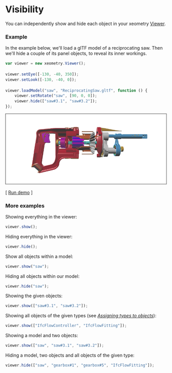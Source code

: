 # Visibility

You can independently show and hide each object in your xeometry [Viewer](http://xeolabs.com/xeometry/docs/#viewer).

### Example

In the example below, we'll load a glTF model of a reciprocating saw. Then we'll hide a couple of its panel objects, to reveal its inner workings.

```javascript
var viewer = new xeometry.Viewer();

viewer.setEye([-130, -40, 350]);
viewer.setLook([-130, -40, 0]);

viewer.loadModel("saw", "ReciprocatingSaw.gltf", function () {
    viewer.setRotate("saw", [90, 0, 0]);
    viewer.hide(["saw#3.1", "saw#3.2"]);
});
```

[![](assets/visibility.png)](http://xeolabs.com/xeometry/examples/#guidebook_visibility)

\[ [Run demo](http://xeolabs.com/xeometry/examples/#guidebook_visibility) \]

### More examples

Showing everything in the viewer:

```javascript
viewer.show();
```

Hiding everything in the viewer:

```javascript
viewer.hide();
```

Show all objects within a model:

```javascript
viewer.show("saw");
```

Hiding all objects within our model:

```javascript
viewer.hide("saw");
```

Showing the given objects:

```javascript
viewer.show(["saw#3.1", "saw#3.2"]);
```

Showing all objects of the given types \(see [_Assigning types to objects_](assigningTypesToObjects.md)\):

```javascript
viewer.show(["IfcFlowController", "IfcFlowFitting"]);
```

Showing a model and two objects:

```javascript
viewer.show(["saw", "saw#3.1", "saw#3.2"]);
```

Hiding a model, two objects and all objects of the given type:

```javascript
viewer.hide(["saw", "gearbox#1", "gearbox#5", "IfcFlowFitting"]);
```



